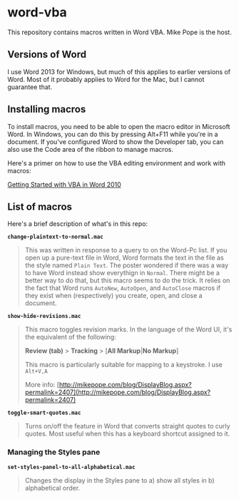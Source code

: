 # word-vba
This repository contains macros written in Word VBA. Mike Pope is the host.

## Versions of Word
I use Word 2013 for Windows, but much of this applies to earlier versions of Word. Most of it probably applies to Word for the Mac, but I cannot guarantee that.

## Installing macros
To install macros, you need to be able to open the macro editor in Microsoft Word. In Windows, you can do this by pressing Alt+F11 while you're in a document. If you've configured Word to show the Developer tab, you can also use the Code area of the ribbon to manage macros.

Here's a primer on how to use the VBA editing environment and work with macros:

[Getting Started with VBA in Word 2010](https://msdn.microsoft.com/en-us/library/office/ff604039(v=office.14).aspx)

## List of macros
Here's a brief description of what's in this repo:

**`change-plaintext-to-normal.mac`**

> This was written in response to a query to on the Word-Pc list. If you open up a pure-text file in Word, Word formats the text in the file as the style named `Plain Text`. The poster wondered if there was a way to have Word instead show everythign in `Normal`. There might be a better way to do that, but this macro seems to do the trick. It relies on the fact that Word runs `AutoNew`, `AutoOpen`, and `AutoClose` macros if they exist when (respectively) you create, open, and close a document.


**`show-hide-revisions.mac`**

> This macro toggles revision marks. In the language of the Word UI, it's the equivalent of the following:
>
> **Review (tab)** &gt; **Tracking** &gt; [**All Markup**|**No Markup**]
>
> This macro is particularly suitable for mapping to a keystroke. I use  `Alt+V,A`
>
> More info: [http://mikepope.com/blog/DisplayBlog.aspx?permalink=2407](http://mikepope.com/blog/DisplayBlog.aspx?permalink=2407)


**`toggle-smart-quotes.mac`**

>Turns on/off the feature in Word that converts straight quotes to curly quotes. Most useful when this has a keyboard shortcut assigned to it.


### Managing the Styles pane
**`set-styles-panel-to-all-alphabetical.mac`**

>Changes the display in the Styles pane to a) show all styles in b) alphabetical order.




